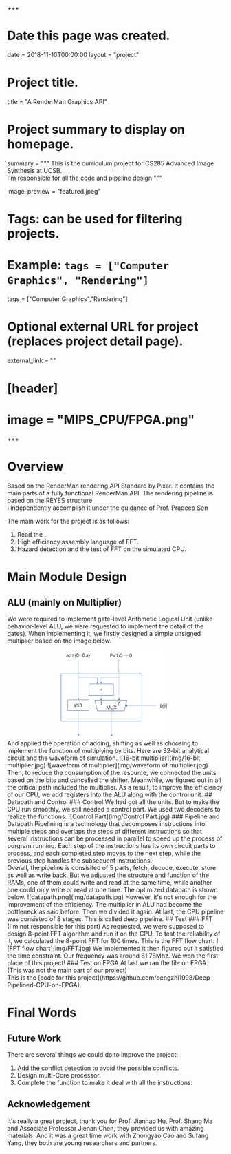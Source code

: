 +++
# Date this page was created.
date = 2018-11-10T00:00:00
layout = "project"

# Project title.
title = "A RenderMan Graphics API"

# Project summary to display on homepage.
summary = """
 This is the curriculum project for CS285 Advanced Image Synthesis at UCSB.<br>
 I'm responsible for all the code and pipeline design
 """
 
image_preview = "featured.jpeg"

# Tags: can be used for filtering projects.
# Example: `tags = ["Computer Graphics", "Rendering"]`
tags = ["Computer Graphics","Rendering"]

# Optional external URL for project (replaces project detail page).
external_link = ""

# [header]
# image = "MIPS_CPU/FPGA.png"

+++

# Overview
Based on the RenderMan rendering API Standard by Pixar. It contains the main parts of a fully
functional RenderMan API. The rendering pipeline is based on the REYES structure. <br>
I independently accomplish it under the guidance of Prof. Pradeep Sen <br>

The main work for the project is as follows: <br>
1. Read the . <br>
2. High efficiency assembly language of FFT. <br>
3. Hazard detection and the test of FFT on the simulated CPU.

# Main Module Design
## ALU (mainly on Multiplier)
We were required to implement gate-level Arithmetic Logical Unit (unlike behavior-level 
ALU, we were requested to implement the detail of the gates). When implementing it, we firstly designed
a simple unsigned multiplier based on the image below. 
<div style="text-align: center">
<img src="img/multiplier.png"/>
</div>
And applied the operation of adding, shifting as well as choosing to implement the function of multiplying
by bits. Here are 32-bit analytical circuit and the waveform of simulation.
![16-bit multiplier](img/16-bit multiplier.jpg)
![waveform of multiplier](img/waveform of multiplier.jpg)
Then, to reduce the consumption of the resource, we connected the units based on the bits and cancelled the 
shifter. Meanwhile, we figured out in all the critical path included the multiplier. As a result, to 
improve the efficiency of our CPU, we add registers into the ALU along with the control unit.
## Datapath and Control
### Control
We had got all the units. But to make the CPU run smoothly, we still needed a control part. We used two decoders
to realize the functions. 
![Control Part](img/Control Part.jpg)
### Pipeline and Datapath
Pipelining is a technology that decomposes instructions into multiple steps and overlaps the steps of 
different instructions so that several instructions can be processed in parallel to speed up the process of
porgram running. Each step of the instructions has its own circuit parts to process, and each completed 
step moves to the next step, while the previous step handles the subsequent instructions. <br>
Overall, the pipeline is consisited of 5 parts, fetch, decode, execute, store as well as write back. But
we adjusted the structure and function of the RAMs, one of them could write and read at the same time, while
another one could only write or read at one time. The optimized datapath is shown below.
![datapath.png](img/datapath.jpg)
However, it's not enough for the improvement of the efficiency. The multiplier in ALU had become the
bottleneck as said before. Then we divided it again. At last, the CPU pipeline was consisted of 8 stages.
This is called deep pipeline.
## Test
### FFT (I'm not responsible for this part)
As requested, we were supposed to design 8-point FFT algorithm and run it on the CPU. To test the 
reliability of it, we calculated the 8-point FFT for 100 times. This is the FFT flow chart:
![FFT flow chart](img/FFT.jpg)
We implemented it then figured out it satisfied the time constraint. Our frequency was around 81.78Mhz. We won the first place of this project!
### Test on FPGA
At last we ran the file on FPGA. (This was not the main part of our project) <br>
This is the [code for this project](https://github.com/pengzhi1998/Deep-Pipelined-CPU-on-FPGA). 

# Final Words
## Future Work
There are several things we could do to improve the project:<br>
1. Add the conflict detection to avoid the possible conflicts. <br>
2. Design multi-Core processor. <br>
3. Complete the function to make it deal with all the instructions.
## Acknowledgement
It's really a great project, thank you for Prof. Jianhao Hu, Prof. Shang Ma and Associate Professor Jienan Chen, they provided us with amazing materials.
And it was a great time work with Zhongyao Cao and Sufang Yang, they both are young researchers and partners.

